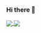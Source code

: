 ### Hi there 👋

<!--
**tantao9323/tantao9323** is a ✨ _special_ ✨ repository because its `README.md` (this file) appears on your GitHub profile.

Here are some ideas to get you started:

- 🔭 I’m currently working on ...
- 🌱 I’m currently learning ...
- 👯 I’m looking to collaborate on ...
- 🤔 I’m looking for help with ...
- 💬 Ask me about ...
- 📫 How to reach me: ...
- 😄 Pronouns: ...
- ⚡ Fun fact: ...
-->

<a href="https://github.com/tantao9323/tantao9323">
  <img align="center" src="https://github-readme-stats-tantao9323.vercel.app//api?username=tantao9323&show_icons=true" />
</a>
<a href="https://github.com/tantao9323/tantao9323">
  <img align="center" src="https://github-readme-stats-tantao9323.vercel.app/api/top-langs/?username=tantao9323&layout=compact"
</a>
 
